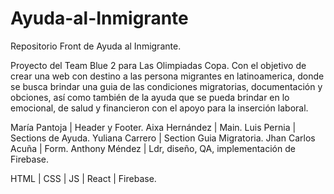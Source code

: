 # Ayuda-al-Inmigrante

Repositorio Front de Ayuda al Inmigrante.

Proyecto del Team Blue 2 para Las Olimpiadas Copa. Con el objetivo de crear una web con destino a las persona migrantes en latinoamerica, donde se busca brindar una guia de las condiciones migratorias, documentación y obciones, así como también de la ayuda que se pueda brindar en lo emocional, de salud y financieron con el apoyo para la inserción laboral.

María Pantoja | Header y Footer.
Aixa Hernández | Main.
Luis Pernia | Sections de Ayuda.
Yuliana Carrero | Section Guia Migratoria.
Jhan Carlos Acuña | Form.
Anthony Méndez | Ldr, diseño, QA, implementación de Firebase.

HTML | CSS | JS | React | Firebase.

